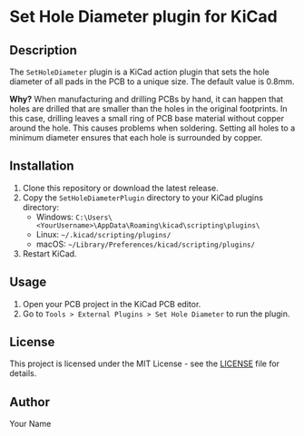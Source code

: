 # Set Hole Diameter plugin for KiCad

## Description
The `SetHoleDiameter` plugin is a KiCad action plugin that sets the hole diameter of all pads in the PCB to a unique size. The default value is 0.8mm. 

**Why?** When manufacturing and drilling PCBs by hand, it can happen that holes are drilled that are smaller than the holes in the original footprints. In this case, drilling leaves a small ring of PCB base material without copper around the hole. This causes problems when soldering. Setting all holes to a minimum diameter ensures that each hole is surrounded by copper.

## Installation
1. Clone this repository or download the latest release.
2. Copy the `SetHoleDiameterPlugin` directory to your KiCad plugins directory:
   - Windows: `C:\Users\<YourUsername>\AppData\Roaming\kicad\scripting\plugins\`
   - Linux: `~/.kicad/scripting/plugins/`
   - macOS: `~/Library/Preferences/kicad/scripting/plugins/`
3. Restart KiCad.

## Usage
1. Open your PCB project in the KiCad PCB editor.
2. Go to `Tools > External Plugins > Set Hole Diameter` to run the plugin.

## License
This project is licensed under the MIT License - see the [LICENSE](LICENSE) file for details.

## Author
Your Name
